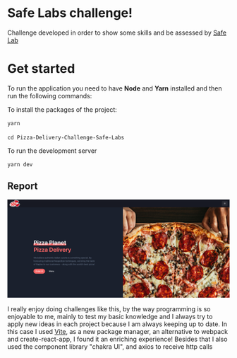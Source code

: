 # Safe Labs challenge!
Challenge developed in order to show some skills and be assessed by [Safe Lab](https://github.com/SAFE-Labs-Brasil/frontend-challenge)
# Get started

To run the application you need to have **Node** and **Yarn** installed and then run the following commands:

To install the packages of the project:

    yarn

    cd Pizza-Delivery-Challenge-Safe-Labs

To run the development server

    yarn dev

## Report
![screenshot](/screenshot.png)

I really enjoy doing challenges like this, by the way programming is so enjoyable to me, mainly to test my basic knowledge and I always try to apply new ideas in each project because I am always keeping up to date. In this case I used [Vite](https://vitejs.dev), as a new package manager, an alternative to webpack and create-react-app, I found it an enriching experience! Besides that I also used the component library "chakra UI", and axios to receive http calls

